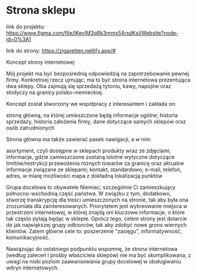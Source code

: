 # Strona sklepu

link do projektu: https://www.figma.com/file/IKevlM3qRk3mmx54rsdKsl/Website?node-id=0%3A1

link do strony: https://zigaretten.netlify.app/#

Koncept strony internetowej

Mój projekt ma być bezpośrednią odpowiedzią na zapotrzebowanie pewnej firmy.
Konkretniej rzecz ujmując, ma to być strona internetowa prezentująca dwa sklepy.
Oba zajmują się sprzedażą tytoniu, kawy, napojów oraz słodyczy na granicy polsko-niemieckiej. 

Koncept został stworzony we współpracy z interesantem i zakłada on:

stronę główną, na której umieszczone będą informacje ogólne; historia sprzedaży, historia założenia firmy, dane dotyczące samych sklepów oraz osób zatrudnionych 

Strona główna ma także zawierać pasek nawigacji, a w nim:

asortyment, czyli dostępne w sklepach produkty wraz ze zdjęciami;
informacje, gdzie zamieszczone zostaną istotne wytyczne dotyczące limitów/restrykcji przewożenia różnych towarów za granicę oraz aktualne informacje związane ze sklepami; 
kontakt, standardowo; e-mail, telefon, adres, w miarę możliwości mapa z dokładną lokalizacją punktów 

Grupa docelowa to obywatele Niemiec, szczególnie Ci zamieszkujący północno-wschodnią część państwa. W związku z tym, dodatkowo, stworzę transkrypcję dla treści umieszczonych na stronie, tak aby była ona zrozumiała dla zainteresowanych.
Priorytetem jest wykreowanie miejsca w przestrzeni internetowej, w której znajdą oni kluczowe informacje, o które tak często pytają będąc w sklepie. 
Oprócz tego, celem strony jest dotarcie do jak największej grupy odbiorców, tak aby zdobyć nowe grono wiernych klientów.
Zatem główne cele to:
poszerzenie “zasięgu”, 
informatywność, 
komunikacyjność.

Nawiązując do ostatniego podpunktu wspomnę, że strona internetowa (według zaleceń i prośby właściciela sklepów) nie ma być skomplikowana, z uwagi na niski poziom zaawansowania grupy docelowej w obsługiwaniu witryn internetowych.



